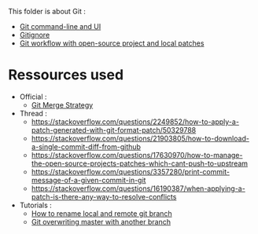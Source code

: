 This folder is about Git :
- [Git command-line and UI](https://github.com/BOREA-DENTAL/DocumentationsCobra/tree/master/Documentations/Developpement/Git/git-cmd-line.md)
- [Gitignore](https://github.com/BOREA-DENTAL/DocumentationsCobra/tree/master/Documentations/Developpement/Git/git-gitignore.md)
- [Git workflow with open-source project and local patches](https://github.com/BOREA-DENTAL/DocumentationsCobra/tree/master/Documentations/Developpement/Git/git-workflow.md)

# Ressources used

- Official :
  - [Git Merge Strategy](https://git-scm.com/docs/git-merge/en#_merge_strategies)
- Thread :
  - https://stackoverflow.com/questions/2249852/how-to-apply-a-patch-generated-with-git-format-patch/50329788
  - https://stackoverflow.com/questions/21903805/how-to-download-a-single-commit-diff-from-github
  - https://stackoverflow.com/questions/17630970/how-to-manage-the-open-source-projects-patches-which-cant-push-to-upstream
  - https://stackoverflow.com/questions/3357280/print-commit-message-of-a-given-commit-in-git
  - https://stackoverflow.com/questions/16190387/when-applying-a-patch-is-there-any-way-to-resolve-conflicts
- Tutorials :
  - [How to rename local and remote git branch](https://linuxize.com/post/how-to-rename-local-and-remote-git-branch/)
  - [Git overwriting master with another branch](https://knasmueller.net/git-overwriting-master-with-another-branch)
